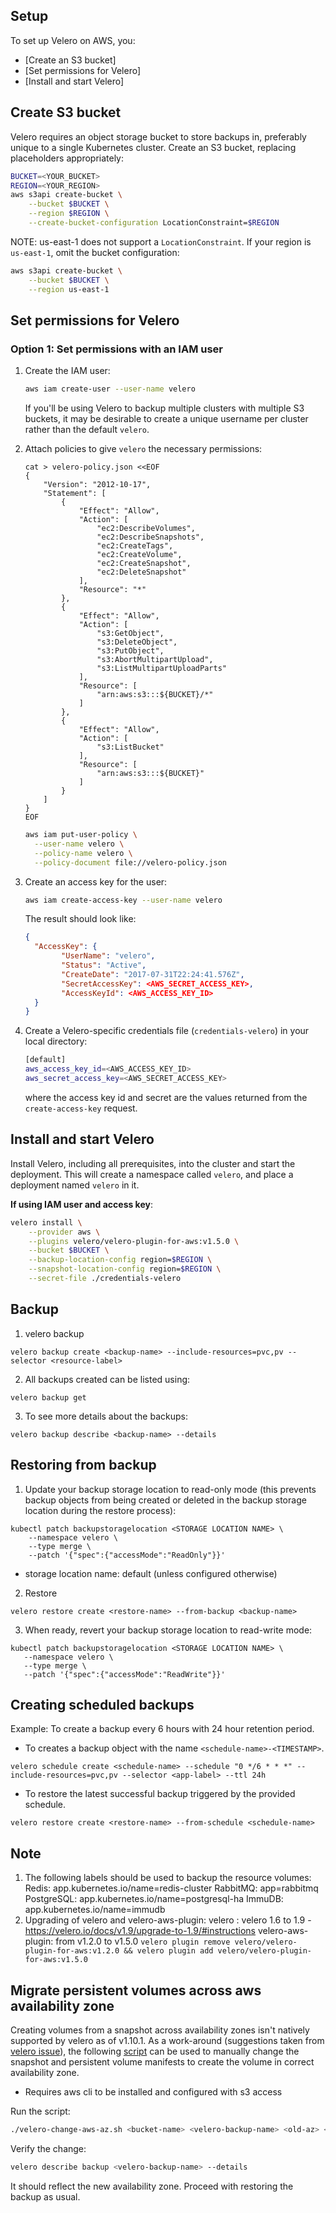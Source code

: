 ## Setup

To set up Velero on AWS, you:

* [Create an S3 bucket]
* [Set permissions for Velero]
* [Install and start Velero]

## Create S3 bucket

Velero requires an object storage bucket to store backups in, preferably unique to a single Kubernetes cluster. Create an S3 bucket, replacing placeholders appropriately:

```bash
BUCKET=<YOUR_BUCKET>
REGION=<YOUR_REGION>
aws s3api create-bucket \
    --bucket $BUCKET \
    --region $REGION \
    --create-bucket-configuration LocationConstraint=$REGION
```
NOTE: us-east-1 does not support a `LocationConstraint`.  If your region is `us-east-1`, omit the bucket configuration:

```bash
aws s3api create-bucket \
    --bucket $BUCKET \
    --region us-east-1
```

## Set permissions for Velero

### Option 1: Set permissions with an IAM user

1. Create the IAM user:

    ```bash
    aws iam create-user --user-name velero
    ```

    If you'll be using Velero to backup multiple clusters with multiple S3 buckets, it may be desirable to create a unique username per cluster rather than the default `velero`.

2. Attach policies to give `velero` the necessary permissions:

    ```
    cat > velero-policy.json <<EOF
    {
        "Version": "2012-10-17",
        "Statement": [
            {
                "Effect": "Allow",
                "Action": [
                    "ec2:DescribeVolumes",
                    "ec2:DescribeSnapshots",
                    "ec2:CreateTags",
                    "ec2:CreateVolume",
                    "ec2:CreateSnapshot",
                    "ec2:DeleteSnapshot"
                ],
                "Resource": "*"
            },
            {
                "Effect": "Allow",
                "Action": [
                    "s3:GetObject",
                    "s3:DeleteObject",
                    "s3:PutObject",
                    "s3:AbortMultipartUpload",
                    "s3:ListMultipartUploadParts"
                ],
                "Resource": [
                    "arn:aws:s3:::${BUCKET}/*"
                ]
            },
            {
                "Effect": "Allow",
                "Action": [
                    "s3:ListBucket"
                ],
                "Resource": [
                    "arn:aws:s3:::${BUCKET}"
                ]
            }
        ]
    }
    EOF
    ```
    ```bash
    aws iam put-user-policy \
      --user-name velero \
      --policy-name velero \
      --policy-document file://velero-policy.json
    ```

3. Create an access key for the user:

    ```bash
    aws iam create-access-key --user-name velero
    ```

    The result should look like:

    ```json
    {
      "AccessKey": {
            "UserName": "velero",
            "Status": "Active",
            "CreateDate": "2017-07-31T22:24:41.576Z",
            "SecretAccessKey": <AWS_SECRET_ACCESS_KEY>,
            "AccessKeyId": <AWS_ACCESS_KEY_ID>
      }
    }
    ```

4. Create a Velero-specific credentials file (`credentials-velero`) in your local directory:

    ```bash
    [default]
    aws_access_key_id=<AWS_ACCESS_KEY_ID>
    aws_secret_access_key=<AWS_SECRET_ACCESS_KEY>
    ```

    where the access key id and secret are the values returned from the `create-access-key` request.

## Install and start Velero

Install Velero, including all prerequisites, into the cluster and start the deployment. This will create a namespace called `velero`, and place a deployment named `velero` in it.

**If using IAM user and access key**:

```bash
velero install \
    --provider aws \
    --plugins velero/velero-plugin-for-aws:v1.5.0 \
    --bucket $BUCKET \
    --backup-location-config region=$REGION \
    --snapshot-location-config region=$REGION \
    --secret-file ./credentials-velero
```

## Backup
1. velero backup
```
velero backup create <backup-name> --include-resources=pvc,pv --selector <resource-label>
```
2. All backups created can be listed using:
```
velero backup get
```
3. To see more details about the backups:
```
velero backup describe <backup-name> --details
```
## Restoring from backup
1. Update your backup storage location to read-only mode (this prevents backup objects from being created or deleted in the backup storage location during the restore process):
```
kubectl patch backupstoragelocation <STORAGE LOCATION NAME> \
    --namespace velero \
    --type merge \
    --patch '{"spec":{"accessMode":"ReadOnly"}}'
```
* storage location name: default (unless configured otherwise)
2. Restore 
```
velero restore create <restore-name> --from-backup <backup-name> 
```
3. When ready, revert your backup storage location to read-write mode:
```
kubectl patch backupstoragelocation <STORAGE LOCATION NAME> \
   --namespace velero \
   --type merge \
   --patch '{"spec":{"accessMode":"ReadWrite"}}'
```
## Creating scheduled backups
 Example: To create a backup every 6 hours with 24 hour retention period. 
* To creates a backup object with the name ``<schedule-name>-<TIMESTAMP>``.
```
velero schedule create <schedule-name> --schedule "0 */6 * * *" --include-resources=pvc,pv --selector <app-label> --ttl 24h
```
* To restore the latest successful backup triggered by the provided schedule.
```
velero restore create <restore-name> --from-schedule <schedule-name>
```
## Note
1. The following labels should be used to backup the resource volumes:
    Redis: app.kubernetes.io/name=redis-cluster
    RabbitMQ: app=rabbitmq
    PostgreSQL: app.kubernetes.io/name=postgresql-ha
    ImmuDB: app.kubernetes.io/name=immudb
2. Upgrading of velero and velero-aws-plugin: 
   velero : velero 1.6 to 1.9 - https://velero.io/docs/v1.9/upgrade-to-1.9/#instructions
   velero-aws-plugin: from v1.2.0 to v1.5.0 ``velero plugin remove velero/velero-plugin-for-aws:v1.2.0 && velero plugin add velero/velero-plugin-for-aws:v1.5.0``


## Migrate persistent volumes across aws availability zone

Creating volumes from a snapshot across availability zones isn't natively supported by velero as of v1.10.1.
As a work-around (suggestions taken from [velero issue](https://github.com/vmware-tanzu/velero/issues/1624#issuecomment-541476780)), the following [script](./velero-change-aws-az.sh) can be used to manually change the snapshot and persistent volume manifests to create the volume in correct availability zone.

- Requires aws cli to be installed and configured with s3 access

Run the script:
```sh
./velero-change-aws-az.sh <bucket-name> <velero-backup-name> <old-az> <new-az>
```

Verify the change:
```sh
velero describe backup <velero-backup-name> --details
```
It should reflect the new availability zone. Proceed with restoring the backup as usual.
